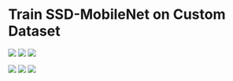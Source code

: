 # Train SSD-MobileNet on Custom Dataset

![](https://github.com/LIMON100/Dhaka-AI/blob/master/Ssd_Mobilent_v1/images/trtrrt.png?raw=true)
![](https://github.com/LIMON100/Dhaka-AI/blob/master/Ssd_Mobilent_v1/images/d1.png?raw=true)
![](https://github.com/LIMON100/Dhaka-AI/blob/master/Ssd_Mobilent_v1/images/d2.png?raw=true)




![](https://github.com/LIMON100/Dhaka-AI/blob/master/Ssd_Mobilent_v1/images/d3.png?raw=true)
![](https://github.com/LIMON100/Dhaka-AI/blob/master/Ssd_Mobilent_v1/images/d5.png?raw=true)
![](https://github.com/LIMON100/Dhaka-AI/blob/master/Ssd_Mobilent_v1/images/download%20(2).png?raw=true)
